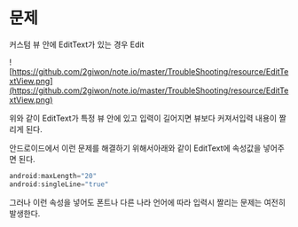 
# 문제

커스텀 뷰 안에 EditText가 있는 경우 Edit

![https://github.com/2giwon/note.io/master/TroubleShooting/resource/EditTextView.png](https://github.com/2giwon/note.io/master/TroubleShooting/resource/EditTextView.png)

위와 같이 EditText가 특정 뷰 안에 있고 입력이 길어지면 뷰보다 커져서입력 내용이 짤리게 된다.

안드로이드에서 이런 문제를 해결하기 위해서아래와 같이 EditText에 속성값을 넣어주면 된다.

```kotlin
android:maxLength="20"
android:singleLine="true"
```

그러나 이런 속성을 넣어도 폰트나 다른 나라 언어에 따라 입력시 짤리는 문제는 여전히 발생한다.
